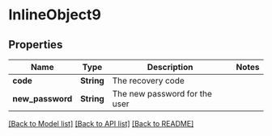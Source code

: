 # InlineObject9

## Properties

Name | Type | Description | Notes
------------ | ------------- | ------------- | -------------
**code** | **String** | The recovery code | 
**new_password** | **String** | The new password for the user | 

[[Back to Model list]](../README.md#documentation-for-models) [[Back to API list]](../README.md#documentation-for-api-endpoints) [[Back to README]](../README.md)


